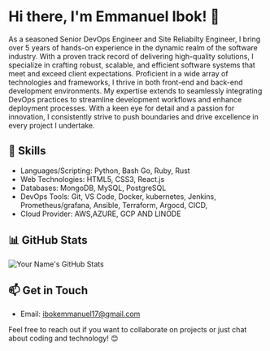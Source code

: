 # Hi there, I'm Emmanuel Ibok! 👋

As a seasoned Senior DevOps Engineer and Site Reliabilty Engineer, I bring over 5 years of hands-on experience in the dynamic realm of the software industry. With a proven track record of delivering high-quality solutions, I specialize in crafting robust, scalable, and efficient software systems that meet and exceed client expectations. Proficient in a wide array of technologies and frameworks, I thrive in both front-end and back-end development environments. My expertise extends to seamlessly integrating DevOps practices to streamline development workflows and enhance deployment processes. With a keen eye for detail and a passion for innovation, I consistently strive to push boundaries and drive excellence in every project I undertake.

## 🔧 Skills

- Languages/Scripting: Python, Bash Go, Ruby, Rust
- Web Technologies: HTML5, CSS3, React.js
- Databases: MongoDB, MySQL, PostgreSQL
- DevOps Tools: Git, VS Code, Docker, kubernetes, Jenkins, Prometheus/grafana, Ansible, Terraform, Argocd, CICD, 
- Cloud Provider: AWS,AZURE, GCP AND LINODE


## 📊 GitHub Stats

![Your Name's GitHub Stats](https://github-readme-stats.vercel.app/api?username=caddoSmith229&show_icons=true&theme=radical)

## 📫 Get in Touch

- Email: ibokemmanuel17@gmail.com

Feel free to reach out if you want to collaborate on projects or just chat about coding and technology! 😊
